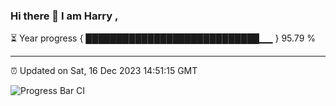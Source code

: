 ### Hi there 👋 I am Harry , 

⏳ Year progress { ████████████████████████████▁▁ } 95.79 %

---

⏰ Updated on Sat, 16 Dec 2023 14:51:15 GMT

![Progress Bar CI](https://github.com/duykhang68/duykhang68/workflows/Progress%20Bar%20CI/badge.svg)
